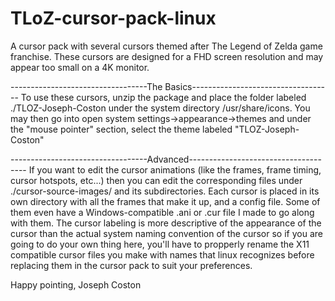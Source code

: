 # TLoZ-cursor-pack-linux
A cursor pack with several cursors themed after The Legend of Zelda game 
franchise.
These cursors are designed for a FHD screen resolution and may appear too small 
on a 4K monitor.

----------------------------------The Basics-----------------------------------
To use these cursors, unzip the package and place the folder labeled 
./TLOZ-Joseph-Coston under the system directory /usr/share/icons. You may then 
go into open system settings->appearance->themes and under the "mouse pointer" 
section, select the theme labeled "TLOZ-Joseph-Coston"


----------------------------------Advanced-------------------------------------
If you want to edit the cursor animations (like the frames, frame timing, 
cursor hotspots, etc...) then you can edit the corresponding files under 
./cursor-source-images/ and its subdirectories. Each cursor is placed in its
own directory with all the frames that make it up, and a config file. Some of 
them even have a Windows-compatible .ani or .cur file I made to go along with 
them. The cursor labeling is more descriptive of the appearance of the cursor 
than the actual system naming convention of the cursor so if you are going to 
do your own thing here, you'll have to propperly rename the X11 compatible 
cursor files you make with names that linux recognizes before replacing them
in the cursor pack to suit your preferences.

Happy pointing,
Joseph Coston
